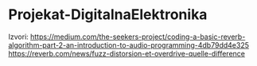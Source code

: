 # Projekat-DigitalnaElektronika

Izvori:
https://medium.com/the-seekers-project/coding-a-basic-reverb-algorithm-part-2-an-introduction-to-audio-programming-4db79dd4e325
https://reverb.com/news/fuzz-distorsion-et-overdrive-quelle-difference
